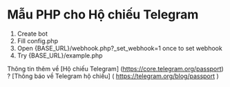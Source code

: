 # Mẫu PHP cho Hộ chiếu Telegram

1. Create bot
2. Fill config.php
3. Open {BASE_URL}/webhook.php?\_set\_webhook=1 once to set webhook
4. Try {BASE_URL}/example.php

Thông tin thêm về [Hộ chiếu Telegram] (https://core.telegram.org/passport)
?
[Thông báo về Telegram hộ chiếu] ( https://telegram.org/blog/passport )
